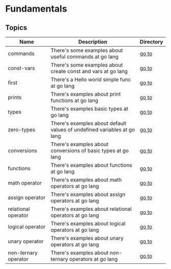 # Fundamentals

## Topics

| Name                 | Description                                                             | Directory                     |
| -------------------- | ----------------------------------------------------------------------- | ----------------------------- |
| commands             | There's some examples about useful commands at go lang                  | [go to](commands)             |
| const-vars           | There's some examples about create const and vars at go lang            | [go to](const-vars)           |
| first                | There's a Hello world simple func at go lang                            | [go to](first)                |
| prints               | There's examples about print functions at go lang                       | [go to](prints)               |
| types                | There's examples basic types at go lang                                 | [go to](types)                |
| zero-types           | There's examples about default values of undefined variables at go lang | [go to](zero-types)           |
| conversions          | There's examples about conversions of basic types at go lang            | [go to](conversions)          |
| functions            | There's examples about functions at go lang                             | [go to](functions)            |
| math operator        | There's examples about math operators at go lang                        | [go to](math-operators)       |
| assign operator      | There's examples about assign operators at go lang                      | [go to](assign-operators)     |
| relational operator  | There's examples about relational operators at go lang                  | [go to](relational-operators) |
| logical operator     | There's examples about logical operators at go lang                     | [go to](logical-operators)    |
| unary operator       | There's examples about unary operators at go lang                       | [go to](logical-operators)    |
| non-ternary operator | There's examples about non-ternary operators at go lang                 | [go to](non-ternary-operator) |
